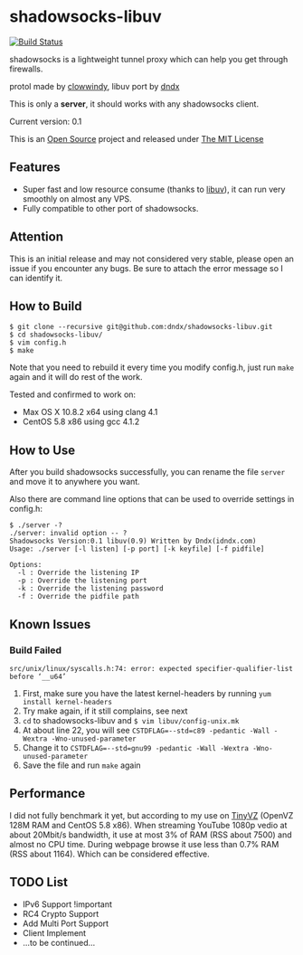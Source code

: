 shadowsocks-libuv
=================
[![Build Status](https://travis-ci.org/dndx/shadowsocks-libuv.png?branch=master)](https://travis-ci.org/dndx/shadowsocks-libuv)

shadowsocks is a lightweight tunnel proxy which can help you get through firewalls. 

protol made by [clowwindy](https://raw.github.com/clowwindy/), libuv port by [dndx](https://github.com/dndx)

This is only a **server**, it should works with any shadowsocks client. 

Current version: 0.1

This is an [Open Source](http://opensource.org/licenses/MIT) project and released under [The MIT License](http://opensource.org/licenses/MIT)

## Features
* Super fast and low resource consume (thanks to [libuv](https://github.com/joyent/libuv)), it can run very smoothly on almost any VPS. 
* Fully compatible to other port of shadowsocks. 

## Attention
This is an initial release and may not considered very stable, please open an issue if you encounter any bugs. Be sure to attach the error message so I can identify it. 

## How to Build
	$ git clone --recursive git@github.com:dndx/shadowsocks-libuv.git
	$ cd shadowsocks-libuv/
	$ vim config.h
	$ make

Note that you need to rebuild it every time you modify config.h, just run `make` again and it will do rest of the work. 

Tested and confirmed to work on:

* Max OS X 10.8.2 x64 using clang 4.1
* CentOS 5.8 x86 using gcc 4.1.2

## How to Use
After you build shadowsocks successfully, you can rename the file `server` and move it to anywhere you want. 

Also there are command line options that can be used to override settings in config.h:

	$ ./server -?
	./server: invalid option -- ?
	Shadowsocks Version:0.1 libuv(0.9) Written by Dndx(idndx.com)
	Usage: ./server [-l listen] [-p port] [-k keyfile] [-f pidfile]

	Options:
      -l : Override the listening IP
	  -p : Override the listening port
	  -k : Override the listening password
	  -f : Override the pidfile path

## Known Issues
### Build Failed
	src/unix/linux/syscalls.h:74: error: expected specifier-qualifier-list before ‘__u64’
1. First, make sure you have the latest kernel-headers by running `yum install kernel-headers`
2. Try make again, if it still complains, see next
3. `cd` to shadowsocks-libuv and `$ vim libuv/config-unix.mk`
4. At about line 22, you will see `CSTDFLAG=--std=c89 -pedantic -Wall -Wextra -Wno-unused-parameter`
5. Change it to `CSTDFLAG=--std=gnu99 -pedantic -Wall -Wextra -Wno-unused-parameter`
6. Save the file and run `make` again

## Performance
I did not fully benchmark it yet, but according to my use on [TinyVZ](http://tinyvz.com/) (OpenVZ 128M RAM and CentOS 5.8 x86). When streaming YouTube 1080p vedio at about 20Mbit/s bandwidth, it use at most 3% of RAM (RSS about 7500) and almost no CPU time. During webpage browse it use less than 0.7% RAM (RSS about 1164). Which can be considered effective. 

## TODO List
* IPv6 Support !important
* RC4 Crypto Support
* Add Multi Port Support
* Client Implement
* …to be continued…